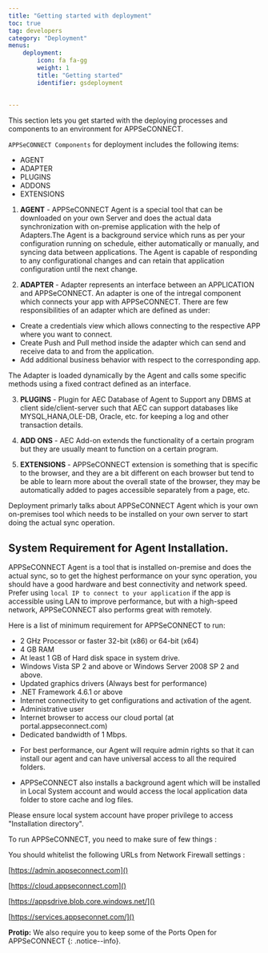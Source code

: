 ```yaml
---
title: "Getting started with deployment"
toc: true
tag: developers
category: "Deployment"
menus: 
    deployment:
        icon: fa fa-gg
        weight: 1
        title: "Getting started"
        identifier: gsdeployment
               
               
---
```


This section lets you get started with the deploying processes and components to an environment for APPSeCONNECT.

`APPSeCONNECT Components` for deployment includes the following items:

* AGENT
* ADAPTER
* PLUGINS
* ADDONS
* EXTENSIONS

1) **AGENT** - APPSeCONNECT Agent is a special tool that can be downloaded on your own Server and does the actual data
synchronization with on-premise application with the help of Adapters.The Agent is a background service which runs 
as per your configuration running on schedule, either automatically or manually, and syncing data between applications. 
The Agent is capable of responding to any configurational changes and can retain that application configuration until
the next change. 

2) **ADAPTER** - Adapter represents an interface between an APPLICATION and APPSeCONNECT. 
An adapter is one of the intregal component which connects your app with APPSeCONNECT. 
There are few responsibilities of an adapter which are defined as under: 

 * Create a credentials view which allows connecting to the respective APP where you want to connect.
 * Create Push and Pull method inside the adapter which can send and receive data to and from the application.
 * Add additional business behavior with respect to the corresponding app.

The Adapter is loaded dynamically by the Agent and calls some specific methods using a fixed contract defined as an interface. 

3) **PLUGINS** - Plugin for AEC Database of Agent to Support any DBMS at client side/client-server such that AEC can support 
databases like MYSQL,HANA,OLE-DB, Oracle, etc. for keeping a log and other transaction details. 

4) **ADD ONS** - AEC Add-on extends the functionality of a certain program but they are usually meant to function on a certain program. 

5) **EXTENSIONS** - APPSeCONNECT extension is something that is specific to the browser, and they are a bit different on 
each browser but tend to be able to learn more about the overall state of the browser, they may be automatically 
added to pages accessible separately from a page, etc.

Deployment primarly talks about APPSeCONNECT Agent which is your own on-premises tool which needs to be installed on your own server to start doing the actual sync operation.

##  System Requirement for Agent Installation. 

APPSeCONNECT Agent is a tool that is installed on-premise and does the actual sync, 
so to get the highest performance on your sync operation, you should have a good hardware and best connectivity 
and network speed. Prefer using `local IP to connect to your application` if the app is accessible using LAN to 
improve performance, but with a high-speed network, APPSeCONNECT also performs great with remotely. 

Here is a list of minimum requirement for APPSeCONNECT to run: 

* 2 GHz Processor or faster 32-bit (x86) or 64-bit (x64)
* 4 GB RAM 
* At least 1 GB of Hard disk space in system drive.
* Windows Vista SP 2 and above or Windows Server 2008 SP 2 and above.
* Updated graphics drivers (Always best for performance)
* .NET Framework 4.6.1 or above
* Internet connectivity to get configurations and activation of the agent.
* Administrative user
* Internet browser to access our cloud portal (at portal.appseconnect.com)
* Dedicated bandwidth of 1 Mbps.

- For best performance, our Agent will require admin rights so that it can install our agent and can have universal access
to all the required folders. 

- APPSeCONNECT also installs a background agent which will be installed in Local System account
and would access the local application data folder to store cache and log files. 

Please ensure local system account have proper privilege to access "Installation directory".

To run APPSeCONNECT, you need to make sure of few things : 

You should whitelist the following URLs from Network Firewall settings :

[https://admin.appseconnect.com]()

[https://cloud.appseconnect.com]()

[https://appsdrive.blob.core.windows.net/]()

[https://services.appseconnet.com/]()

**Protip:** We also require you to keep some of the Ports Open for APPSeCONNECT
{: .notice--info}.
